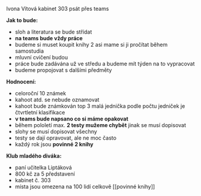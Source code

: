 Ivona Vítová kabinet 303
psát přes teams 


**Jak to bude:**
- sloh a literatura se bude střídat 
- **na teams bude vždy práce** 
- budeme si muset koupit knihy 2 asi mame si ji pročítat během samostudia 
- mluvní cvičení budou 
- práce bude zadávána už ve středu a budeme mít týden na to vypracovat 
- budeme propojovat s dalšími předměty

**Hodnocení:**
- celoroční 10 známek
- kahoot atd. se nebude oznamovat 
- kahoot bude známkován top 3 malá jednička podle počtu jedniček je čtvrtletní klasifikace 
- **v teams bude napsano co si máme opakovat** 
- během pololetí max. **2 testy mužeme chybět** jinak se musí dopisovat 
- slohy se musí dopisovat všechny
- testy se dají opravovat, ale ne moc často 
- každý rok jsou **povinné 2 knihy**

**Klub mladého diváka:**
- paní učitelka Liptáková
- 800 kč za 5 představení 
- kabinet č. 303
- místa jsou omezena na 100 lidí celkově
[[povinné knihy]]
